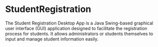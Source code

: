 # StudentRegistration
 The Student Registration Desktop App is a Java Swing-based graphical user interface (GUI) application designed to facilitate the registration process for students. It allows administrators or students themselves to input and manage student information easily.
